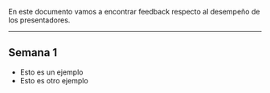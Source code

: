 En este documento vamos a encontrar feedback respecto al desempeño de los presentadores.
****
## Semana 1
+ Esto es un ejemplo
+ Esto es otro ejemplo